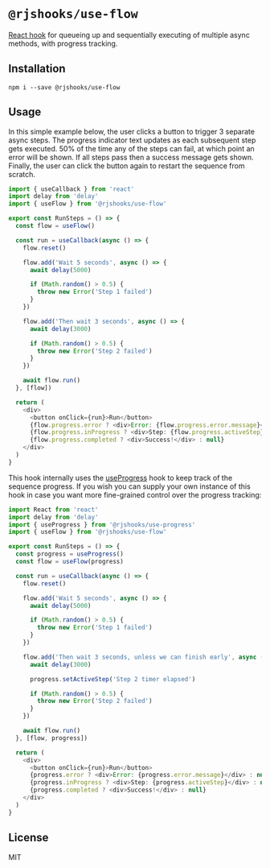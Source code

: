 # `@rjshooks/use-flow`

[React hook](https://reactjs.org/docs/hooks-intro.html) for queueing up and sequentially executing of multiple async methods, with progress tracking.


## Installation

```shell
npm i --save @rjshooks/use-flow
```

## Usage

In this simple example below, the user clicks a button to trigger 3 separate async steps. The progress indicator text updates as each subsequent step gets executed. 50% of the time any of the steps can fail, at which point an error will be shown. If all steps pass then a success message gets shown. Finally, the user can click the button again to restart the sequence from scratch.

```js
import { useCallback } from 'react'
import delay from 'delay'
import { useFlow } from '@rjshooks/use-flow'

export const RunSteps = () => {
  const flow = useFlow()

  const run = useCallback(async () => {
    flow.reset()

    flow.add('Wait 5 seconds', async () => {
      await delay(5000)

      if (Math.random() > 0.5) {
        throw new Error('Step 1 failed')
      }
    })

    flow.add('Then wait 3 seconds', async () => {
      await delay(3000)

      if (Math.random() > 0.5) {
        throw new Error('Step 2 failed')
      }
    })

    await flow.run()
  }, [flow])

  return (
    <div>
      <button onClick={run}>Run</button>
      {flow.progress.error ? <div>Error: {flow.progress.error.message}</div> : null}
      {flow.progress.inProgress ? <div>Step: {flow.progress.activeStep}</div> : null}
      {flow.progress.completed ? <div>Success!</div> : null}
    </div>
  )
} 
```

This hook internally uses the [useProgress](https://www.npmjs.com/package/@rjshooks/use-progress) hook to keep track of the sequence progress. If you wish you can supply your own instance of this hook in case you want more fine-grained control over the progress tracking:

```js
import React from 'react'
import delay from 'delay'
import { useProgress } from '@rjshooks/use-progress'
import { useFlow } from '@rjshooks/use-flow'

export const RunSteps = () => {
  const progress = useProgress()
  const flow = useFlow(progress)

  const run = useCallback(async () => {
    flow.reset()

    flow.add('Wait 5 seconds', async () => {
      await delay(5000)

      if (Math.random() > 0.5) {
        throw new Error('Step 1 failed')
      }
    })

    flow.add('Then wait 3 seconds, unless we can finish early', async () => {
      await delay(3000)

      progress.setActiveStep('Step 2 timer elapsed')

      if (Math.random() > 0.5) {
        throw new Error('Step 2 failed')
      }
    })

    await flow.run()
  }, [flow, progress])

  return (
    <div>
      <button onClick={run}>Run</button>
      {progress.error ? <div>Error: {progress.error.message}</div> : null}
      {progress.inProgress ? <div>Step: {progress.activeStep}</div> : null}
      {progress.completed ? <div>Success!</div> : null}
    </div>
  )
} 
```


## License

MIT